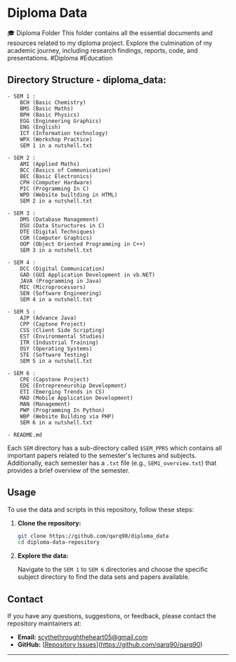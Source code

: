 # Diploma Data
🎓 Diploma Folder This folder contains all the essential documents and resources related to my diploma project. Explore the culmination of my academic journey, including research findings, reports, code, and presentations. #Diploma #Education

## Directory Structure - diploma_data:

    - SEM 1 :
        BCH (Basic Chemistry)
        BMS (Basic Maths)
        BPH (Basic Physics)
        EGG (Engineering Graphics)
        ENG (English)
        ICT (Information technology)
        WPX (Workshop Practice)
        SEM 1 in a nutshell.txt
        
    - SEM 2 :
        AMI (Applied Maths)
        BCC (Basics of Communication)
        BEC (Basic Electronics)
        CPH (Computer Hardware)
        PIC (Programming In C)
        WPD (Website builtding in HTML)
        SEM 2 in a nutshell.txt

    - SEM 3 :
        DMS (Database Management)
        DSU (Data Stuructures in C)
        DTE (Digital Techniques)
        CGR (Computer Graphics)
        OOP (Object Oriented Programming in C++)
        SEM 3 in a nutshell.txt

    - SEM 4 :
        DCC (Digital Communication)
        GAD (GUI Application Development in vb.NET)
        JAVA (Programming in Java)
        MIC (Microprocessors)
        SEN (Software Engineering)
        SEM 4 in a nutshell.txt

    - SEM 5 :
        AJP (Advance Java)
        CPP (Captone Project)
        CSS (Client Side Scripting)
        EST (Environmental Studies)
        ITR (Industrial Training)
        OSY (Operating Systems)
        STE (Software Testing)
        SEM 5 in a nutshell.txt

    - SEM 6 :
        CPE (Capstone Project)
        EDE (Entrepreneurship Development)
        ETI (Emerging Trends in CS)
        MAD (Mobile Application Development)
        MAN (Management)
        PWP (Programming In Python)
        WBP (Website Building via PHP)
        SEM 6 in a nutshell.txt

    - README.md


Each `SEM` directory has a sub-directory called `$SEM_PPRS` which contains all important papers related to the semester's lectures and subjects.
<br>
Additionally, each semester has a `.txt` file (e.g., `SEM1_overview.txt`) that provides a brief overview of the semester.

## Usage

To use the data and scripts in this repository, follow these steps:

1. **Clone the repository:**

    ```bash
    git clone https://github.com/qarq90/diploma_data
    cd diploma-data-repository
    ```

2. **Explore the data:**

    Navigate to the `SEM 1` to `SEM 6` directories and choose the specific subject directory to find the data sets and papers available.

## Contact

If you have any questions, suggestions, or feedback, please contact the repository maintainers at:

- **Email:** scythethroughtheheart05@gmail.com
- **GitHub:** [[Repository Issues](https://github.com/yourusername/diploma-data-repository/issues)](https://github.com/qarq90/qarq90)

---

